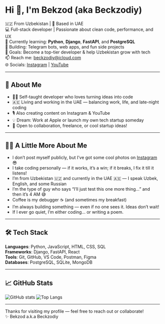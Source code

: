 # Hi 👋, I'm Bekzod (aka Beckzodiy)

🇺🇿 From Uzbekistan | 📍 Based in UAE  
💻 Full-stack developer | Passionate about clean code, performance, and UX  
🧠 Currently learning: **Python**, **Django**, **FastAPI**, and **PostgreSQL**  
🚀 Building: Telegram bots, web apps, and fun side projects  
🎯 Goals: Become a top-tier developer & help Uzbekistan grow with tech  
📫 Reach me: [beckzodiy@icloud.com](mailto:beckzodiy@icloud.com)  
🌐 Socials: [Instagram](https://instagram.com/beckzodiy) | [YouTube](https://youtube.com/@beckzodiy)

---

## 🧠 About Me

- 🧑‍💻 Self-taught developer who loves turning ideas into code  
- 🇦🇪 Living and working in the UAE — balancing work, life, and late-night coding  
- 🎙️ Also creating content on Instagram & YouTube  
- 💡 Dream: Work at Apple or launch my own tech startup someday  
- 🔄 Open to collaboration, freelance, or cool startup ideas!

---

## 🧍‍♂️ A Little More About Me

- I don’t post myself publicly, but I’ve got some cool photos on [Instagram](https://instagram.com/beckzodiy) 😎  
- I take coding personally — if it works, it’s a win; if it breaks, I fix it till it listens!  
- I’m from Uzbekistan 🇺🇿 and currently in the UAE 🇦🇪 — I speak Uzbek, English, and some Russian  
- I’m the type of guy who says “I’ll just test this one more thing…” and then it’s 4 AM 😅  
- Coffee is my debugger ☕ (and sometimes my breakfast)  
- I’m always building something — even if no one sees it. Ideas don’t wait!  
- If I ever go quiet, I’m either coding… or writing a poem.

---

## 🛠️ Tech Stack

**Languages**: Python, JavaScript, HTML, CSS, SQL  
**Frameworks**: Django, FastAPI, React  
**Tools**: Git, GitHub, VS Code, Postman, Figma  
**Databases**: PostgreSQL, SQLite, MongoDB

---

## 📈 GitHub Stats

![GitHub stats](https://github-readme-stats.vercel.app/api?username=Single-Dev&show_icons=true&theme=tokyonight)
![Top Langs](https://github-readme-stats.vercel.app/api/top-langs/?username=Single-Dev&layout=compact&theme=tokyonight)

---

Thanks for visiting my profile — feel free to reach out or collaborate!  
✨ Bekzod a.k.a Beckzodiy
